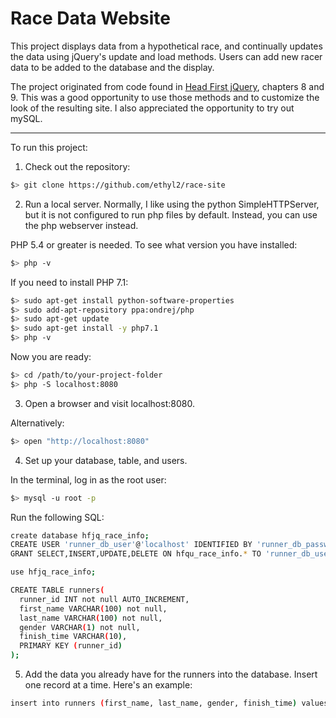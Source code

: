 # Race Data Website

This project displays data from a hypothetical race, and continually updates the
data using jQuery's update and load methods. Users can add new racer data to be
added to the database and the display.

The project originated from code found in [Head First jQuery](http://www.headfirstlabs.com/books/hfjquery/),
chapters 8 and 9. This was a good opportunity to use those methods and to customize
the look of the resulting site. I also appreciated the opportunity to try out mySQL.

-------------------------
To run this project:

1. Check out the repository:

  ```bash
  $> git clone https://github.com/ethyl2/race-site
  ````

2. Run a local server. Normally, I like using the python SimpleHTTPServer, but
it is not configured to run php files by default. Instead, you can use the php
webserver instead.

  PHP 5.4 or greater is needed. To see what version you have installed:

  ```bash
  $> php -v
  ```
  If you need to install PHP 7.1:

  ```bash
  $> sudo apt-get install python-software-properties
  $> sudo add-apt-repository ppa:ondrej/php
  $> sudo apt-get update
  $> sudo apt-get install -y php7.1
  $> php -v
  ```
  Now you are ready:

  ```bash
  $> cd /path/to/your-project-folder
  $> php -S localhost:8080
  ```

3.  Open a browser and visit localhost:8080.

  Alternatively:

  ```bash
  $> open "http://localhost:8080"
  ```
4. Set up your database, table, and users.

In the terminal, log in as the root user:
  ```bash
  $> mysql -u root -p
  ```
Run the following SQL:
  ```bash
  create database hfjq_race_info;
  CREATE USER 'runner_db_user'@'localhost' IDENTIFIED BY 'runner_db_password';
  GRANT SELECT,INSERT,UPDATE,DELETE ON hfqu_race_info.* TO 'runner_db_user'@'localhost';

  use hfjq_race_info;

  CREATE TABLE runners(
    runner_id INT not null AUTO_INCREMENT,
    first_name VARCHAR(100) not null,
    last_name VARCHAR(100) not null,
    gender VARCHAR(1) not null,
    finish_time VARCHAR(10),
    PRIMARY KEY (runner_id)
  );
  ```
5. Add the data you already have for the runners into the database. Insert one record at a time.
  Here's an example:

  ```bash
  insert into runners (first_name, last_name, gender, finish_time) values ('John', 'Smith', 'm', '25:54');
  ```
